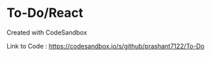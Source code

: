 # To-Do/React
Created with CodeSandbox

Link to Code : https://codesandbox.io/s/github/prashant7122/To-Do
